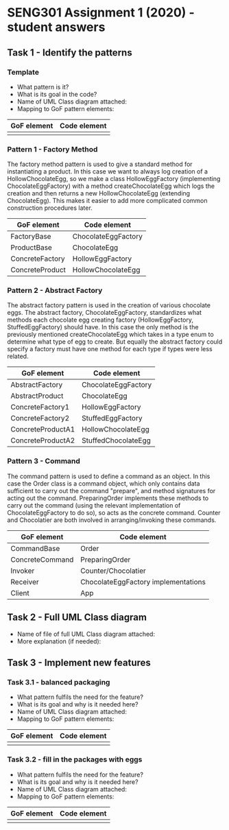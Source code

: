 # SENG301 Assignment 1 (2020) - student answers


## Task 1 - Identify the patterns

### Template

- What pattern is it? 
- What is its goal in the code?
- Name of UML Class diagram attached:
- Mapping to GoF pattern elements:

| GoF element           | Code element          |
|-----------------------|-----------------------|
|                       |                       |

### Pattern 1 -  Factory Method

The factory method pattern is used to give a standard method for instantiating a product. In this case we want to always log creation of a HollowChocolateEgg, so we make a class HollowEggFactory (implementing ChocolateEggFactory) with a method createChocolateEgg which logs the creation and then returns a new HollowChocolateEgg (extending ChocolateEgg). This makes it easier to add more complicated common construction procedures later.

| GoF element           | Code element          |
|-----------------------|-----------------------|
| FactoryBase           | ChocolateEggFactory   |
| ProductBase           | ChocolateEgg          |
| ConcreteFactory       | HollowEggFactory      |
| ConcreteProduct       | HollowChocolateEgg    |

### Pattern 2 -  Abstract Factory

The abstract factory pattern is used in the creation of various chocolate eggs. The abstract factory, ChocolateEggFactory, standardizes what methods each chocolate egg creating factory (HollowEggFactory, StuffedEggFactory) should have. In this case the only method is the previously mentioned createChocolateEgg which takes in a type enum to determine what type of egg to create. But equally the abstract factory could specify a factory must have one method for each type if types were less related.

| GoF element           | Code element          |
|-----------------------|-----------------------|
| AbstractFactory       | ChocolateEggFactory   |
| AbstractProduct       | ChocolateEgg          |
| ConcreteFactory1      | HollowEggFactory      |
| ConcreteFactory2      | StuffedEggFactory     |
| ConcreteProductA1     | HollowChocolateEgg    |
| ConcreteProductA2     | StuffedChocolateEgg   |

### Pattern 3 - Command

The command pattern is used to define a command as an object. In this case the Order class is a command object, which only contains data sufficient to carry out the command "prepare", and method signatures for acting out the command. PreparingOrder implements these methods to carry out the command (using the relevant implementation of ChocolateEggFactory to do so), so acts as the concrete command. Counter and Chocolatier are both involved in arranging/invoking these commands.

| GoF element           | Code element                        |
|-----------------------|-------------------------------------|
| CommandBase           | Order                               |
| ConcreteCommand       | PreparingOrder                      |
| Invoker               | Counter/Chocolatier                 |
| Receiver              | ChocolateEggFactory implementations |
| Client                | App                                 |

## Task 2 - Full UML Class diagram

- Name of file of full UML Class diagram attached:
- More explanation (if needed):

## Task 3 - Implement new features

### Task 3.1 - balanced packaging 

- What pattern fulfils the need for the feature?
- What is its goal and why is it needed here?
- Name of UML Class diagram attached: 
- Mapping to GoF pattern elements:

| GoF element           | Code element          |
|-----------------------|-----------------------|
|                       |                       |

### Task 3.2 - fill in the packages with eggs

- What pattern fulfils the need for the feature?
- What is its goal and why is it needed here?
- Name of UML Class diagram attached: 
- Mapping to GoF pattern elements:

| GoF element           | Code element          |
|-----------------------|-----------------------|
|                       |                       |
